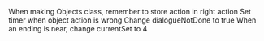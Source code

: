 When making Objects class, remember to store action in right action
Set timer when object action is wrong
Change dialogueNotDone to true
When an ending is near, change currentSet to 4